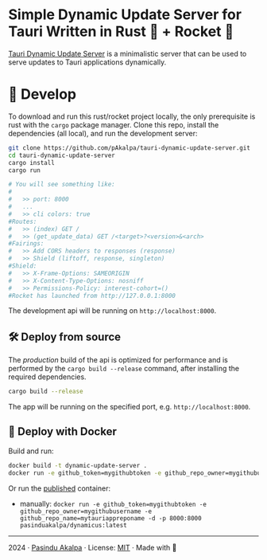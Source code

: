 # Simple Dynamic Update Server for Tauri Written in Rust 🦀 + Rocket 🚀

[Tauri Dynamic Update Server](https://github.com/pAkalpa/tauri-dynamic-update-server) is a minimalistic server that can be used to serve updates to Tauri applications dynamically.

# 🧩 Develop

To download and run this rust/rocket project locally, the only prerequisite is rust with the `cargo` package manager.
Clone this repo, install the dependencies (all local), and run the development server:

```bash
git clone https://github.com/pAkalpa/tauri-dynamic-update-server.git
cd tauri-dynamic-update-server
cargo install
cargo run

# You will see something like:
#
#   >> port: 8000
#   ...
#   >> cli colors: true
#Routes:
#   >> (index) GET /
#   >> (get_update_data) GET /<target>?<version>&<arch>
#Fairings:
#   >> Add CORS headers to responses (response)
#   >> Shield (liftoff, response, singleton)
#Shield:
#   >> X-Frame-Options: SAMEORIGIN
#   >> X-Content-Type-Options: nosniff
#   >> Permissions-Policy: interest-cohort=()
#Rocket has launched from http://127.0.0.1:8000

```

The development api will be running on `http://localhost:8000`.

## 🛠️ Deploy from source

The _production_ build of the api is optimized for performance and is performed by the `cargo build --release` command,
after installing the required dependencies.

```bash
cargo build --release
```

The app will be running on the specified port, e.g. `http://localhost:8000`.

## 🐳 Deploy with Docker

Build and run:

```bash
docker build -t dynamic-update-server .
docker run -e github_token=mygithubtoken -e github_repo_owner=mygithubusername -e github_repo_name=mytauriappreponame -d -p 8000:8000 dynamic-update-server
``` 

Or run the [published](https://hub.docker.com/r/pasinduakalpa/dynamicus) container:

- manually: `docker run -e github_token=mygithubtoken -e github_repo_owner=mygithubusername -e github_repo_name=mytauriappreponame -d -p 8000:8000 pasinduakalpa/dynamicus:latest`

---

2024 · [Pasindu Akalpa](https://www.github.com/pAkalpa) · License: [MIT](LICENSE) · Made with 💜
